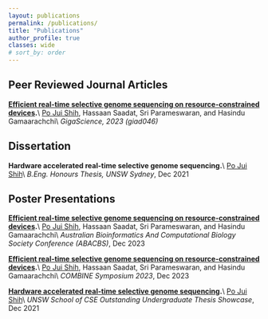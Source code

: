 ```yaml
---
layout: publications
permalink: /publications/
title: "Publications"
author_profile: true
classes: wide
# sort_by: order
---
```


<!-- ================== JOUNRAL =================== -->
## Peer Reviewed Journal Articles

<!-- HARU -->
**[Efficient real-time selective genome sequencing on resource-constrained devices](https://academic.oup.com/gigascience/article/doi/10.1093/gigascience/giad046/7217084?login=false).**\\
<ins>Po Jui Shih</ins>, Hassaan Saadat, Sri Parameswaran, and Hasindu Gamaarachchi\\
*GigaScience, 2023 (giad046)*

<!-- ================== THESIS =================== -->
## Dissertation
**Hardware accelerated real-time selective genome sequencing.**\\
<ins>Po Jui Shih</ins>\\
*B.Eng. Honours Thesis, UNSW Sydney*, Dec 2021

<!-- ================== POSTERS =================== -->
## Poster Presentations
**[Efficient real-time selective genome sequencing on resource-constrained devices](/assets/files/ABACBS_HARU.pdf).**\\
<ins>Po Jui Shih</ins>, Hassaan Saadat, Sri Parameswaran, and Hasindu Gamaarachchi\\
*Australian Bioinformatics And Computational Biology Society Conference (ABACBS)*, Dec 2023

**[Efficient real-time selective genome sequencing on resource-constrained devices](/assets/files/ABACBS_HARU.pdf).**\\
<ins>Po Jui Shih</ins>, Hassaan Saadat, Sri Parameswaran, and Hasindu Gamaarachchi\\
*COMBINE Symposium 2023*, Dec 2023

**[Hardware accelerated real-time selective genome sequencing](/assets/files/unsw-thesis-haru-poster.pdf).**\\
<ins>Po Jui Shih</ins>\\
*UNSW School of CSE Outstanding Undergraduate Thesis Showcase*, Dec 2021